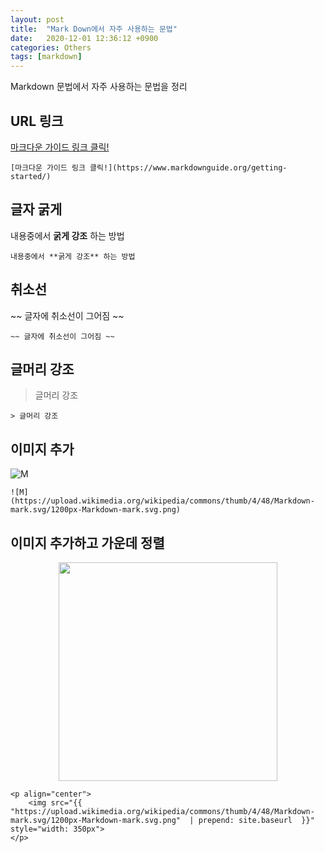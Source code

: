 ```yaml
---
layout: post
title:  "Mark Down에서 자주 사용하는 문법"
date:   2020-12-01 12:36:12 +0900
categories: Others
tags: [markdown]
---
```


Markdown 문법에서 자주 사용하는 문법을 정리

## URL 링크
[마크다운 가이드 링크 클릭!](https://www.markdownguide.org/getting-started/)
```
[마크다운 가이드 링크 클릭!](https://www.markdownguide.org/getting-started/)
```

## 글자 굵게
내용중에서 **굵게 강조** 하는 방법
```
내용중에서 **굵게 강조** 하는 방법
```

## 취소선
~~ 글자에 취소선이 그어짐 ~~
```
~~ 글자에 취소선이 그어짐 ~~
```

## 글머리 강조
> 글머리 강조

```
> 글머리 강조
```

## 이미지 추가
![M](https://upload.wikimedia.org/wikipedia/commons/thumb/4/48/Markdown-mark.svg/1200px-Markdown-mark.svg.png)
```
![M](https://upload.wikimedia.org/wikipedia/commons/thumb/4/48/Markdown-mark.svg/1200px-Markdown-mark.svg.png)
```


## 이미지 추가하고 가운데 정렬
<p align="center">
    <img src="{{ "https://upload.wikimedia.org/wikipedia/commons/thumb/4/48/Markdown-mark.svg/1200px-Markdown-mark.svg.png"  | prepend: site.baseurl  }}" style="width: 350px">
</p>

```
<p align="center">
    <img src="{{ "https://upload.wikimedia.org/wikipedia/commons/thumb/4/48/Markdown-mark.svg/1200px-Markdown-mark.svg.png"  | prepend: site.baseurl  }}" style="width: 350px">
</p>
```

